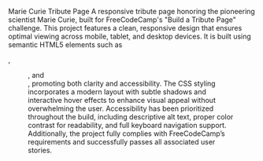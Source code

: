 Marie Curie Tribute Page
A responsive tribute page honoring the pioneering scientist Marie Curie, built for FreeCodeCamp's "Build a Tribute Page" challenge. This project features a clean, responsive design that ensures optimal viewing across mobile, tablet, and desktop devices. It is built using semantic HTML5 elements such as <main>, <figure>, and <section>, promoting both clarity and accessibility. The CSS styling incorporates a modern layout with subtle shadows and interactive hover effects to enhance visual appeal without overwhelming the user. Accessibility has been prioritized throughout the build, including descriptive alt text, proper color contrast for readability, and full keyboard navigation support. Additionally, the project fully complies with FreeCodeCamp’s requirements and successfully passes all associated user stories.

